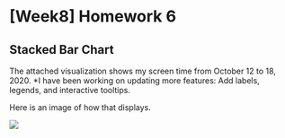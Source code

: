 [Week8] Homework 6
===
Stacked Bar Chart
---

The attached visualization shows my screen time from October 12 to 18, 2020. 
*I have been working on updating more features: Add labels, legends, and interactive tooltips. 

Here is an image of how that displays.

<img src="https://github.com/jwoo24/JihyeWoo-ProgVisFA20/blob/master/hw6/hw6_screenshot.png?raw=true">
